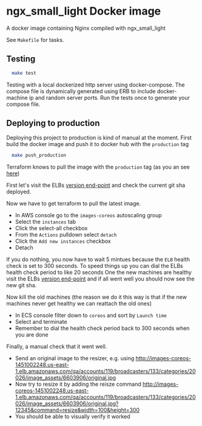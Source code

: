 # ngx_small_light Docker image

A docker image containing Nginx compiled with ngx_small_light

See `Makefile` for tasks.

## Testing
```bash
  make test
```

Testing with a local dockerized http server using docker-compose. The compose file is dynamically generated using ERB to include docker-machine ip and random server ports. Run the tests once to generate your compose file.

## Deploying to production
Deploying this project to production is kind of manual at the moment.
First build the docker image and push it to docker hub with the `production` tag
```bash
  make push_production
```
Terraform knows to pull the image with the `production` tag (as you an see [here](https://github.com/applicaster/terraform-aws/blob/b508728d5ae4ecbd8ec1c91fbe5df60a0087d303/us-east-1/service-images-coreos.tf#L61))


First let's visit the ELBs [version end-point](http://images-coreos-1451002248.us-east-1.elb.amazonaws.com/version) and check the current git sha deployed.

Now we have to get terraform to pull the latest image.
- In AWS console go to the `images-coreos` autoscaling group
- Select the `instances` tab
- Click the select-all checkbox
- From the `Actions` pulldown select `detach`
- Click the `Add new instances` checkbox
- Detach

If you do nothing, you now have to wait 5 mintues because the `ELB` health check is set to 300 seconds.
To speed things up you can dial the ELBs health check period to like 20 seconds
One the new machines are healthy visit the ELBs [version end-point](http://images-coreos-1451002248.us-east-1.elb.amazonaws.com/version) and if all went well you should now see the new git sha.

Now kill the old machines (the reason we do it this way is that if the new machines never get healthy we can reattach the old ones)
- In ECS console filter down to `coreos` and sort by `Launch time`
- Select and terminate
- Remember to dial the health check period back to 300 seconds when you are done

Finally, a manual check that it went well.
- Send an original image to the resizer, e.g. using http://images-coreos-1451002248.us-east-1.elb.amazonaws.com/qa/accounts/119/broadcasters/133/categories/20026/image_assets/6603906/original.jpg
- Now try to resize it by adding the reisze command http://images-coreos-1451002248.us-east-1.elb.amazonaws.com/qa/accounts/119/broadcasters/133/categories/20026/image_assets/6603906/original.jpg?12345&command=resize&width=100&height=300
- You should be able to visually verify it worked

